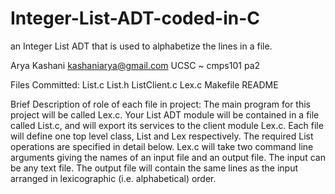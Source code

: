 # Integer-List-ADT-coded-in-C
an Integer List ADT that is used to alphabetize the lines in a file.  

Arya Kashani
kashaniarya@gmail.com
UCSC ~ cmps101
pa2

Files Committed:
List.c
List.h
ListClient.c
Lex.c
Makefile
README

Brief Description of role of each file in project:
The main program for this project will be called Lex.c. 
Your List ADT module will be contained in a file called List.c, 
and will export its services to the client module Lex.c. 
Each file will define one top level class, List and Lex respectively. 
The required List operations are specified in detail below. 
Lex.c will take two command line arguments giving the names of an input file and an output file. 
The input can be any text file. The output file will contain the same lines as the input 
arranged in lexicographic (i.e. alphabetical) order.
